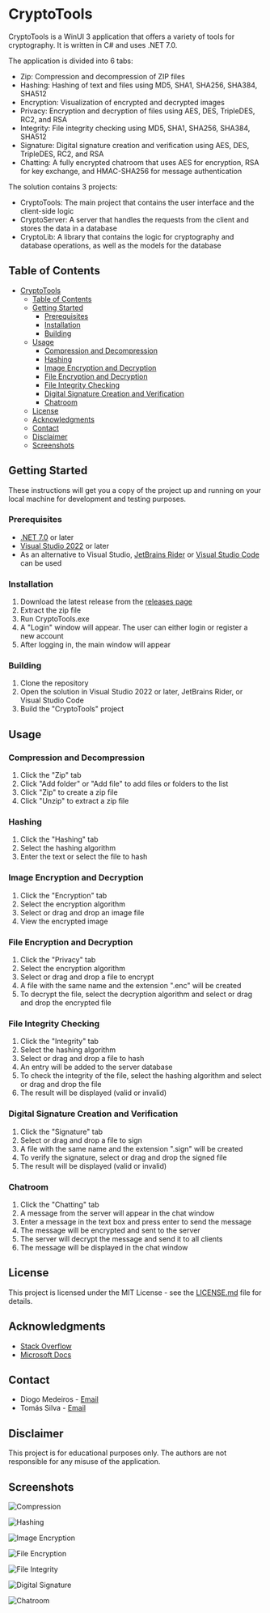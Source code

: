# CryptoTools

CryptoTools is a WinUI 3 application that offers a variety of tools for cryptography. It is written in C# and uses .NET 7.0.

The application is divided into 6 tabs:

- Zip: Compression and decompression of ZIP files
- Hashing: Hashing of text and files using MD5, SHA1, SHA256, SHA384, SHA512
- Encryption: Visualization of encrypted and decrypted images
- Privacy: Encryption and decryption of files using AES, DES, TripleDES, RC2, and RSA
- Integrity: File integrity checking using MD5, SHA1, SHA256, SHA384, SHA512
- Signature: Digital signature creation and verification using AES, DES, TripleDES, RC2, and RSA
- Chatting: A fully encrypted chatroom that uses AES for encryption, RSA for key exchange, and HMAC-SHA256 for message authentication

The solution contains 3 projects:

- CryptoTools: The main project that contains the user interface and the client-side logic
- CryptoServer: A server that handles the requests from the client and stores the data in a database
- CryptoLib: A library that contains the logic for cryptography and database operations, as well as the models for the database

## Table of Contents

- [CryptoTools](#cryptotools)
  - [Table of Contents](#table-of-contents)
  - [Getting Started](#getting-started)
    - [Prerequisites](#prerequisites)
    - [Installation](#installation)
    - [Building](#building)
  - [Usage](#usage)
    - [Compression and Decompression](#compression-and-decompression)
    - [Hashing](#hashing)
    - [Image Encryption and Decryption](#image-encryption-and-decryption)
    - [File Encryption and Decryption](#file-encryption-and-decryption)
    - [File Integrity Checking](#file-integrity-checking)
    - [Digital Signature Creation and Verification](#digital-signature-creation-and-verification)
    - [Chatroom](#chatroom)
  - [License](#license)
  - [Acknowledgments](#acknowledgments)
  - [Contact](#contact)
  - [Disclaimer](#disclaimer)
  - [Screenshots](#screenshots)

## Getting Started

These instructions will get you a copy of the project up and running on your local machine for development and testing purposes.

### Prerequisites

- [.NET 7.0](https://dotnet.microsoft.com/download/dotnet/7.0) or later
- [Visual Studio 2022](https://visualstudio.microsoft.com/vs/) or later
- As an alternative to Visual Studio, [JetBrains Rider](https://www.jetbrains.com/rider/) or [Visual Studio Code](https://code.visualstudio.com/) can be used

### Installation

1. Download the latest release from the [releases page]()
2. Extract the zip file
3. Run CryptoTools.exe
4. A "Login" window will appear. The user can either login or register a new account
5. After logging in, the main window will appear

### Building

1. Clone the repository
2. Open the solution in Visual Studio 2022 or later, JetBrains Rider, or Visual Studio Code
3. Build the "CryptoTools" project

## Usage

### Compression and Decompression

1. Click the "Zip" tab
2. Click "Add folder" or "Add file" to add files or folders to the list
3. Click "Zip" to create a zip file
4. Click "Unzip" to extract a zip file

### Hashing

1. Click the "Hashing" tab
2. Select the hashing algorithm
3. Enter the text or select the file to hash

### Image Encryption and Decryption

1. Click the "Encryption" tab
2. Select the encryption algorithm
3. Select or drag and drop an image file
4. View the encrypted image

### File Encryption and Decryption

1. Click the "Privacy" tab
2. Select the encryption algorithm
3. Select or drag and drop a file to encrypt
4. A file with the same name and the extension ".enc" will be created
5. To decrypt the file, select the decryption algorithm and select or drag and drop the encrypted file

### File Integrity Checking

1. Click the "Integrity" tab
2. Select the hashing algorithm
3. Select or drag and drop a file to hash
4. An entry will be added to the server database
5. To check the integrity of the file, select the hashing algorithm and select or drag and drop the file
6. The result will be displayed (valid or invalid)

### Digital Signature Creation and Verification

1. Click the "Signature" tab
2. Select or drag and drop a file to sign
3. A file with the same name and the extension ".sign" will be created
4. To verify the signature, select or drag and drop the signed file
5. The result will be displayed (valid or invalid)

### Chatroom

1. Click the "Chatting" tab
2. A message from the server will appear in the chat window
3. Enter a message in the text box and press enter to send the message
4. The message will be encrypted and sent to the server
5. The server will decrypt the message and send it to all clients
6. The message will be displayed in the chat window

## License

This project is licensed under the MIT License - see the [LICENSE.md](LICENSE) file for details.

## Acknowledgments

- [Stack Overflow](https://stackoverflow.com/)
- [Microsoft Docs](https://docs.microsoft.com/en-us/)

## Contact

- Diogo Medeiros - [Email](mailto:diogo_medeiros@sapo.pt)
- Tomás Silva - [Email](mailto:tomascsilvapro@gmail.com)

## Disclaimer

This project is for educational purposes only. The authors are not responsible for any misuse of the application.

## Screenshots

![Compression](images/compression.png)

![Hashing](images/hashing.png)

![Image Encryption](images/image_encryption.png)

![File Encryption](images/file_encryption.png)

![File Integrity](images/file_integrity.png)

![Digital Signature](images/digital_signature.png)

![Chatroom](images/chatroom.png)
